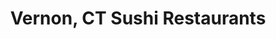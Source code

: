 ---
layout: city
title: Vernon, CT Sushi Restaurants
permalink: /connecticut/vernon/
stateAbbr: CT
stateName: Connecticut
cityName: Vernon
---